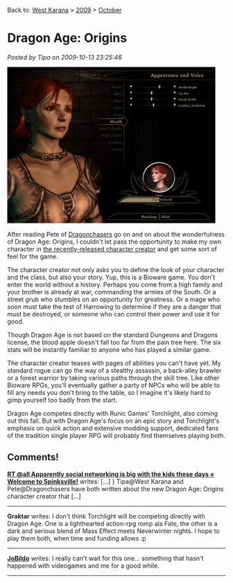 Back to: [West Karana](/posts/westkarana.md) > [2009](/posts/2009/westkarana.md) > [October](./westkarana.md)
# Dragon Age: Origins

*Posted by Tipa on 2009-10-13 23:25:46*

[![Dragon Age Origins character](../../../uploads/2009/10/DAOCharacterCreator-2009-10-13-23-48-16-58-480x360.jpg "Dragon Age Origins character")](../../../uploads/2009/10/DAOCharacterCreator-2009-10-13-23-48-16-58.jpg)

After reading Pete of [Dragonchasers](http://dragonchasers.com/) go on and on about the wonderfulness of Dragon Age: Origins, I couldn't let pass the opportunity to make my own character in [the recently-released character creator](http://dragonchasers.com/2009/10/13/dragon-age-character-creator-released-and-a-word-about-gameplay/) and get some sort of feel for the game.

The character creator not only asks you to define the look of your character and the class, but also your story. Yup, this is a Bioware game. You don't enter the world without a history. Perhaps you come from a high family and your brother is already at war, commanding the armies of the South. Or a street grub who stumbles on an opportunity for greatness. Or a mage who soon must take the test of Harrowing to determine if they are a danger that must be destroyed, or someone who can control their power and use it for good.

Though Dragon Age is not based on the standard Dungeons and Dragons license, the blood apple doesn't fall too far from the pain tree here. The six stats will be instantly familiar to anyone who has played a similar game.

The character creator teases with pages of abilities you can't have yet. My standard rogue can go the way of a stealthy assassin, a back-alley brawler or a forest warrior by taking various paths through the skill tree. Like other Bioware RPGs, you'll eventually gather a party of NPCs who will be able to fill any needs you don't bring to the table, so I imagine it's likely hard to gimp yourself too badly from the start.

Dragon Age competes directly with Runic Games' Torchlight, also coming out this fall. But with Dragon Age's focus on an epic story and Torchlight's emphasis on quick action and extensive modding support, dedicated fans of the tradition single player RPG will probably find themselves playing both.

## Comments!

**[RT @all Apparently social networking is big with the kids these days &laquo; Welcome to Spinksville!](http://spinksville.wordpress.com/2009/10/14/rt-all-apparently-social-networking-is-big-with-the-kids-these-days/)** writes: [...] } Tipa@West Karana and Pete@Dragonchasers have both written about the new Dragon Age: Origins character creator that [...]

---

**Graktar** writes: I don't think Torchlight will be competing directly with Dragon Age. One is a lighthearted action-rpg romp ala Fate, the other is a dark and serious blend of Mass Effect meets Neverwinter nights. I hope to play them both, when time and funding allows :p

---

**[JoBildo](http://bildos.blogspot.com)** writes: I really can't wait for this one... something that hasn't happened with videogames and me for a good while.

---

